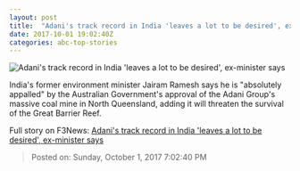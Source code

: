 ```yaml
---
layout: post
title:  "Adani's track record in India 'leaves a lot to be desired', ex-minister says"
date: 2017-10-01 19:02:40Z
categories: abc-top-stories
---
```


![Adani's track record in India 'leaves a lot to be desired', ex-minister says](http://www.abc.net.au/news/image/9005676-1x1-700x700.jpg)

India's former environment minister Jairam Ramesh says he is "absolutely appalled" by the Australian Government's approval of the Adani Group's massive coal mine in North Queensland, adding it will threaten the survival of the Great Barrier Reef.


Full story on F3News: [Adani's track record in India 'leaves a lot to be desired', ex-minister says](http://www.f3nws.com/n/Ht3e4F)

> Posted on: Sunday, October 1, 2017 7:02:40 PM
